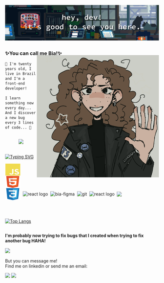 <div align="center">
  <img src="bannerGit.png">
</div>

<!--## ✨ Hey, Dev! It’s good to see you here. ✨-->
##

### ✨You can call me Bia!✨

<img align="right" width="400px" style="margin-top:-20px" src="avatar 1.png">

<div>
    
    📌 I'm twenty years old, I live in Brazil 
    and I'm a front-end developer!

    I learn something new every day... 
    And I discover a new bug every 3 lines of code... 🤭
</div>
<br>
<div align="center">
  <img src="https://media3.giphy.com/media/v1.Y2lkPTc5MGI3NjExZmZreHJsZzQ0c21zNW8yNHZ3YXA0ZTc2bjk4eGU5Z3N3Ymx1bnI1bCZlcD12MV9pbnRlcm5hbF9naWZfYnlfaWQmY3Q9Zw/scZPhLqaVOM1qG4lT9/giphy.gif">
</div>

##

<!--<p><img align="right" width="400px" height="120px" src="https://github-readme-stats.vercel.app/api/top-langs?username=biatrivillin&show_icons=true&locale=en&layout=compact" alt="biatrivillin" /></p>-->

[![Typing SVG](https://readme-typing-svg.herokuapp.com?font=Fira+Code&weight=600&duration=3000&pause=1000&color=6B88AC&vCenter=true&random=false&width=250&height=30&lines=+TECHNOLOGIES)](https://git.io/typing-svg)
<div style="display: inline_block">
  <img align="center" alt="bia-js" height="40" width="50" src="https://raw.githubusercontent.com/devicons/devicon/master/icons/javascript/javascript-plain.svg">
  <img>
  <img align="center" alt="bia-HTML" height="40" width="50" src="https://raw.githubusercontent.com/devicons/devicon/master/icons/html5/html5-original.svg">
  <img>
  <img align="center" alt="bia-CSS" height="40" width="50" src="https://raw.githubusercontent.com/devicons/devicon/master/icons/css3/css3-original.svg">
  <img>
  <img align="center" src="https://cdn.jsdelivr.net/gh/devicons/devicon/icons/react/react-original.svg" height="40" alt="react logo" />
  <img>
  <img align="center" width="40" height="40" src="https://www.vectorlogo.zone/logos/figma/figma-icon.svg" alt="bia-figma"/>
  <img>
  <img align="center" width="40" height="40" src="https://www.vectorlogo.zone/logos/git-scm/git-scm-icon.svg" alt="git"/>
  <img>
  <img align="center" src="https://www.vectorlogo.zone/logos/nodejs/nodejs-icon.svg" height="40" alt="react logo" />
  <img>
  <img align="center" src="https://www.vectorlogo.zone/logos/sass-lang/sass-lang-icon.svg" height="50"/>
</div>

##
<br>

[![Top Langs](https://github-readme-stats.vercel.app/api/top-langs/?username=biaTrivillin&layout=donut&theme=dracula)](https://github.com/anuraghazra/github-readme-stats)

##

<!-- ### I’m working on a 20 days intensive focused on JavaScript and React! 

<img src="http://i.countdownmail.com/2zu2sl.gif" border="0" width="350px" alt="countdownmail.com"/>

## -->

#### I'm probably now trying to fix bugs that I created when trying to fix another bug HAHA!

<div>
  <img src="https://media4.giphy.com/media/PnpkimJ5mrZRe/giphy.gif?cid=ecf05e473tk1afq6a8ybnl2t9wer0td6k6r49onx7b8n1bep&ep=v1_gifs_related&rid=giphy.gif&ct=g" width="300px" style="margin-top:-10px">
</div>

But you can message me!<br> 
Find me on linkedin or send me an email:<br>
  
<div> 
  <a href="mailto:biatrivillin.code@gamil.com"><img src="https://img.shields.io/badge/-Gmail-%23333?style=for-the-badge&logo=gmail&logoColor=white" target="_blank"></a>
  <a href="https://www.linkedin.com/in/beatriz-trivillin/" target="_blank"><img src="https://img.shields.io/badge/-LinkedIn-%230077B5?style=for-the-badge&logo=linkedin&logoColor=white" target="_blank"></a> 
</div>
<br>

<!--![Snake animation](https://github.com/biaTrivillin/biaTrivillin/blob/output/github-contribution-grid-snake.svg) -->








